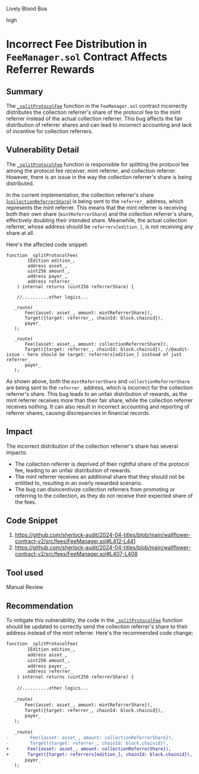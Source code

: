 Lively Blood Boa

high

# Incorrect Fee Distribution in `FeeManager.sol` Contract Affects Referrer Rewards

## Summary
The [`_splitProtocolFee`](https://github.com/sherlock-audit/2024-04-titles/blob/main/wallflower-contract-v2/src/fees/FeeManager.sol#L412-L441) function in the `FeeManager.sol` contract incorrectly distributes the collection referrer's share of the protocol fee to the mint referrer instead of the actual collection referrer. This bug affects the fair distribution of referrer shares and can lead to incorrect accounting and lack of incentive for collection referrers.

## Vulnerability Detail

The [`_splitProtocolFee`](https://github.com/sherlock-audit/2024-04-titles/blob/main/wallflower-contract-v2/src/fees/FeeManager.sol#L412-L441) function is responsible for splitting the protocol fee among the protocol fee receiver, mint referrer, and collection referrer. However, there is an issue in the way the collection referrer's share is being distributed.

In the current implementation, the collection referrer's share [(`collectionReferrerShare`)](https://github.com/sherlock-audit/2024-04-titles/blob/main/wallflower-contract-v2/src/fees/FeeManager.sol#L437) is being sent to the `referrer_` address, which represents the mint referrer. This means that the mint referrer is receiving both their own share (`mintReferrerShare`) and the collection referrer's share, effectively doubling their intended share. Meanwhile, the actual collection referrer, whose address should be `referrers[edition_]`, is not receiving any share at all.

Here's the affected code snippet:

```solidity
function _splitProtocolFee(
        IEdition edition_,
        address asset_,
        uint256 amount_,
        address payer_,
        address referrer_
    ) internal returns (uint256 referrerShare) {
    
    //..........other logics...

   _route(
       Fee({asset: asset_, amount: mintReferrerShare}),
       Target({target: referrer_, chainId: block.chainid}),
       payer_
   );

   _route(
       Fee({asset: asset_, amount: collectionReferrerShare}),
       Target({target: referrer_, chainId: block.chainid}), //@audit-issue - here should be target: referrers[edition_] instead of just referrer_
       payer_
   );
```
As shown above, both the `mintReferrerShare` and `collectionReferrerShare` are being sent to the `referrer_` address, which is incorrect for the collection referrer's share.
This bug leads to an unfair distribution of rewards, as the mint referrer receives more than their fair share, while the collection referrer receives nothing. It can also result in incorrect accounting and reporting of referrer shares, causing discrepancies in financial records.

## Impact
The incorrect distribution of the collection referrer's share has several impacts:

- The collection referrer is deprived of their rightful share of the protocol fee, leading to an unfair distribution of rewards.
- The mint referrer receives an additional share that they should not be entitled to, resulting in an overly rewarded scenario.
- The bug can disincentivize collection referrers from promoting or referring to the collection, as they do not receive their expected share of the fees.

## Code Snippet
1. https://github.com/sherlock-audit/2024-04-titles/blob/main/wallflower-contract-v2/src/fees/FeeManager.sol#L412-L441
2. https://github.com/sherlock-audit/2024-04-titles/blob/main/wallflower-contract-v2/src/fees/FeeManager.sol#L407-L408

## Tool used

Manual Review

## Recommendation
To mitigate this vulnerability, the code in the [`_splitProtocolFee`](https://github.com/sherlock-audit/2024-04-titles/blob/main/wallflower-contract-v2/src/fees/FeeManager.sol#L412-L441) function should be updated to correctly send the collection referrer's share to their address instead of the mint referrer.
Here's the recommended code change:
```diff
function _splitProtocolFee(
        IEdition edition_,
        address asset_,
        uint256 amount_,
        address payer_,
        address referrer_
    ) internal returns (uint256 referrerShare) {
    
    //..........other logics...
    
   _route(
       Fee({asset: asset_, amount: mintReferrerShare}),
       Target({target: referrer_, chainId: block.chainid}),
       payer_
   );

   _route(
-        Fee({asset: asset_, amount: collectionReferrerShare}),
-        Target({target: referrer_, chainId: block.chainid}),
+       Fee({asset: asset_, amount: collectionReferrerShare}),
+       Target({target: referrers[edition_], chainId: block.chainid}),
       payer_
   );
```
